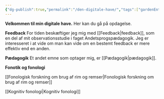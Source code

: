 ```yaml
---
{"dg-publish":true,"permalink":"/den-digitale-have/","tags":["gardenEntry"],"created":"2025-04-06T00:21:35.747+02:00","updated":"2025-04-06T14:28:10.000+02:00"}
---
```


**Velkommen til min digitale have.** Her kan du gå på opdagelse.

**Feedback**
For tiden beskæftiger jeg mig med [[Feedback\|feedback]], som en del af mit observationsstudie i faget Andetsprogspædagogik. Jeg er interesseret i at vide om man kan vide om en bestemt feedback er mere effektiv end en anden. 

**Pædagogik**
Et andet emne som optager mig, er [[Pædagogik\|pædagogik]]. 


**Fonotik og fonologi**

[[Fonologisk forskning om brug af rim og remser\|Fonologisk forskning om brug af rim og remser]]

[[Kognitiv fonologi\|Kognitiv fonologi]]


